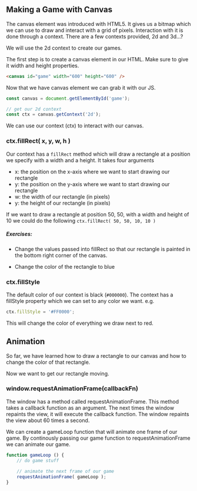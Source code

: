 ## Making a Game with Canvas

The canvas element was introduced with HTML5. It gives us a bitmap which we can use to draw and interact with a grid of pixels. Interaction with it is done through a context. There are a few contexts provided, 2d and 3d...?

We will use the 2d context to create our games. 

The first step is to create a canvas element in our HTML. Make sure to give it width and height properties.

```html
<canvas id="game" width="600" height="600" />
```

Now that we have canvas element we can grab it with our JS.

```js
const canvas = document.getElementById('game');

// get our 2d context
const ctx = canvas.getContext('2d');
```

We can use our context (ctx) to interact with our canvas.

### ctx.fillRect( x, y, w, h )

Our context has a `fillRect` method which will draw a rectangle at a position we specify with a width and a height. It takes four arguments

- x: the position on the x-axis where we want to start drawing our rectangle
- y: the position on the y-axis where we want to start drawing our rectangle
- w: the width of our rectangle (in pixels)
- y: the height of our rectangle (in pixels)

If we want to draw a rectangle at position 50, 50, with a width and height of 10 we could do the following
`ctx.fillRect( 50, 50, 10, 10 )`

##### Exercises: 

- Change the values passed into fillRect so that our rectangle is painted in the bottom right corner of the canvas.

- Change the color of the rectangle to blue

### ctx.fillStyle
The default color of our context is black (`#000000`). The context has a fillStyle property which we can set to any color we want.
e.g.

```js
ctx.fillStyle = '#FF0000';
```

This will change the color of everything we draw next to red.

## Animation
So far, we have learned how to draw a rectangle to our canvas and how to change the color of that rectangle.

Now we want to get our rectangle moving.

### window.requestAnimationFrame(callbackFn)

The window has a method called requestAnimationFrame. This method takes a callback function as an argument. The next times the window repaints the view, it will execute the callback function. The window repaints the view about 60 times a second.

We can create a gameLoop function that will animate one frame of our game. By continously passing our game function to requestAnimationFrame we can animate our game.

```js
function gameLoop () {
    // do game stuff
    
    // animate the next frame of our game
    requestAnimationFrame( gameLoop );
}
```

